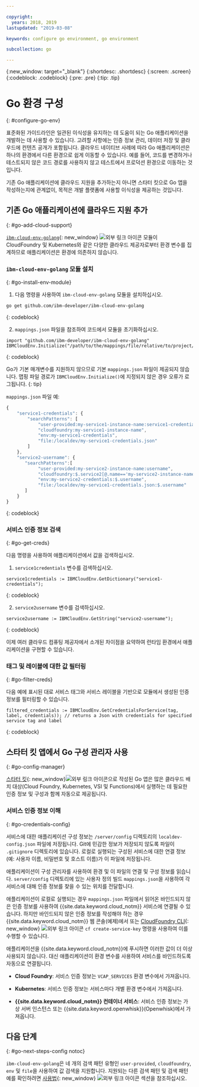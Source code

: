 ```yaml
---

copyright:
  years: 2018, 2019
lastupdated: "2019-03-08"

keywords: configure go environment, go environment

subcollection: go

---
```


{:new_window: target="_blank"}
{:shortdesc: .shortdesc}
{:screen: .screen}
{:codeblock: .codeblock}
{:pre: .pre}
{:tip: .tip}

# Go 환경 구성
{: #configure-go-env}

표준화된 가이드라인은 일관된 이식성을 유지하는 데 도움이 되는 Go 애플리케이션을 개발하는 데 사용할 수 있습니다. 고려할 사항에는 인증 정보 관리, 데이터 저장 및 클라우드에 컨텐츠 공개가 포함됩니다. 클라우드 네이티브 사례에 따라 Go 애플리케이션은 하나의 환경에서 다른 환경으로 쉽게 이동할 수 있습니다. 예를 들어, 코드를 변경하거나 테스트되지 않은 코드 경로를 사용하지 않고 테스트에서 프로덕션 환경으로 이동하는 것입니다.

기존 Go 애플리케이션에 클라우드 지원을 추가하는지 아니면 스타터 킷으로 Go 앱을 작성하는지에 관계없이, 목적은 개발 플랫폼에 사용할 이식성을 제공하는 것입니다.

## 기존 Go 애플리케이션에 클라우드 지원 추가
{: #go-add-cloud-support}

[`ibm-cloud-env-golang`](https://github.com/ibm-developer/ibm-cloud-env-golang){: new_window} ![외부 링크 아이콘](../icons/launch-glyph.svg "외부 링크 아이콘") 모듈이 CloudFoundry 및 Kubernetes와 같은 다양한 클라우드 제공자로부터 환경 변수를 집계하므로 애플리케이션은 환경에 의존하지 않습니다.

### `ibm-cloud-env-golang` 모듈 설치
{: #go-install-env-module}

1. 다음 명령을 사용하여 `ibm-cloud-env-golang` 모듈을 설치하십시오.
  ```bash
  go get github.com/ibm-developer/ibm-cloud-env-golang
  ```
  {: codeblock}

2. `mappings.json` 파일을 참조하여 코드에서 모듈을 초기화하십시오.
  ```golang
  import "github.com/ibm-developer/ibm-cloud-env-golang"
  IBMCloudEnv.Initialize("/path/to/the/mappings/file/relative/to/project/root")
  ```
  {: codeblock}

  Go가 기본 매개변수를 지원하지 않으므로 기본 `mappings.json` 파일이 제공되지 않습니다. 맵핑 파일 경로가 `IBMCloudEnv.Initialize()`에 지정되지 않은 경우 오류가 로그됩니다. 
  {: tip}

  `mappings.json` 파일 예:
  ```javascript
  {
      "service1-credentials": {
          "searchPatterns": [
              "user-provided:my-service1-instance-name:service1-credentials",
              "cloudfoundry:my-service1-instance-name", 
              "env:my-service1-credentials", 
              "file:/localdev/my-service1-credentials.json" 
          ]
      },
      "service2-username": {
         "searchPatterns":[
              "user-provided:my-service2-instance-name:username",
              "cloudfoundry:$.service2[@.name=='my-service2-instance-name'].credentials.username",
              "env:my-service2-credentials:$.username",
              "file:/localdev/my-service1-credentials.json:$.username"
         ]
      }
  }
  ```
  {: codeblock}

### 서비스 인증 정보 검색
{: #go-get-creds}

다음 명령을 사용하여 애플리케이션에서 값을 검색하십시오.

1. `service1credentials` 변수를 검색하십시오.
  ```golang
  service1credentials := IBMCloudEnv.GetDictionary("service1-credentials"); 
  ```
  {: codeblock}

2. `service2username` 변수를 검색하십시오.
  ```golang
  service2username := IBMCloudEnv.GetString("service2-username");
  ```
  {: codeblock}

이제 여러 클라우드 컴퓨팅 제공자에서 소개된 차이점을 요약하여 런타임 환경에서 애플리케이션을 구현할 수 있습니다.

### 태그 및 레이블에 대한 값 필터링
{: #go-filter-creds}

다음 예에 표시된 대로 서비스 태그와 서비스 레이블을 기반으로 모듈에서 생성된 인증 정보를 필터링할 수 있습니다.
```golang
filtered_credentials := IBMCloudEnv.GetCredentialsForService(tag, label, credentials)); // returns a Json with credentials for specified service tag and label
```
{: codeblock}

## 스타터 킷 앱에서 Go 구성 관리자 사용
{: #go-config-manager}

[스타터 킷](https://cloud.ibm.com/developer/appservice/starter-kits/){: new_window}![외부 링크 아이콘](../icons/launch-glyph.svg "외부 링크 아이콘")으로 작성된 Go 앱은 많은 클라우드 배치 대상(Cloud Foundry, Kubernetes, VSI 및 Functions)에서 실행하는 데 필요한 인증 정보 및 구성과 함께 자동으로 제공됩니다.

### 서비스 인증 정보 이해
{: #go-credentials-config}

서비스에 대한 애플리케이션 구성 정보는 `/server/config` 디렉토리의 `localdev-config.json` 파일에 저장됩니다. Git에 민감한 정보가 저장되지 않도록 파일이 `.gitignore` 디렉토리에 있습니다. 로컬로 실행되는 구성된 서비스에 대한 연결 정보(예: 사용자 이름, 비밀번호 및 호스트 이름)가 이 파일에 저장됩니다.

애플리케이션이 구성 관리자를 사용하여 환경 및 이 파일의 연결 및 구성 정보를 읽습니다. `server/config` 디렉토리에 있는 사용자 정의 빌드 `mappings.json`을 사용하여 각 서비스에 대해 인증 정보를 찾을 수 있는 위치를 전달합니다.

애플리케이션이 로컬로 실행되는 경우 `mappings.json` 파일에서 읽어온 바인드되지 않은 인증 정보를 사용하여 {{site.data.keyword.cloud_notm}} 서비스에 연결될 수 있습니다. 
하지만 바인드되지 않은 인증 정보를 작성해야 하는 경우 {{site.data.keyword.cloud_notm}} 웹 콘솔(예제)에서 또는 [CloudFoundry CLI](https://docs.cloudfoundry.org/cf-cli/){: new_window} ![외부 링크 아이콘](../icons/launch-glyph.svg "외부 링크 아이콘") `cf create-service-key` 명령을 사용하여 이를 수행할 수 있습니다.

애플리케이션을 {{site.data.keyword.cloud_notm}}에 푸시하면 이러한 값이 더 이상 사용되지 않습니다. 대신 애플리케이션이 환경 변수를 사용하여 서비스를 바인드하도록 자동으로 연결됩니다. 

* **Cloud Foundry**: 서비스 인증 정보는 `VCAP_SERVICES` 환경 변수에서 가져옵니다.

* **Kubernetes**: 서비스 인증 정보는 서비스마다 개별 환경 변수에서 가져옵니다.

* **{{site.data.keyword.cloud_notm}} 컨테이너 서비스**: 서비스 인증 정보는 가상 서버 인스턴스 또는 {{site.data.keyword.openwhisk}}(Openwhisk)에서 가져옵니다.

## 다음 단계
{: #go-next-steps-config notoc}

`ibm-cloud-env-golang`은 네 개의 검색 패턴 유형인 `user-provided`, `cloudfoundry`, `env` 및 `file`을 사용하여 값 검색을 지원합니다. 지원되는 다른 검색 패턴 및 검색 패턴 예를 확인하려면 [사용법](https://github.com/ibm-developer/ibm-cloud-env-golang#usage){: new_window} ![외부 링크 아이콘](../icons/launch-glyph.svg "외부 링크 아이콘") 섹션을 참조하십시오.
